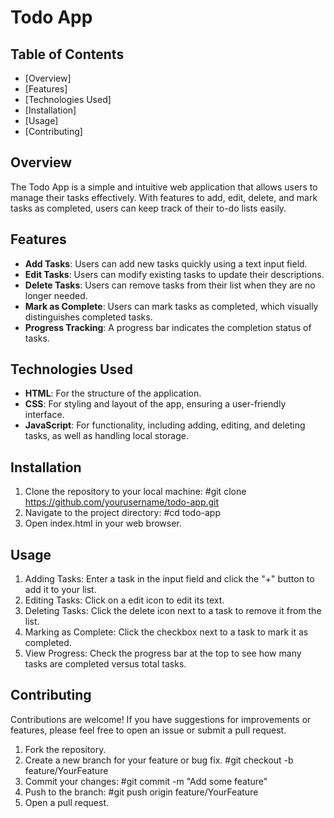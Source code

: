 # Todo App

## Table of Contents
- [Overview]
- [Features]
- [Technologies Used]
- [Installation]
- [Usage]
- [Contributing]

## Overview
The Todo App is a simple and intuitive web application that allows users to manage their tasks effectively. With features to add, edit, delete, and mark tasks as completed, users can keep track of their to-do lists easily.

## Features
- **Add Tasks**: Users can add new tasks quickly using a text input field.
- **Edit Tasks**: Users can modify existing tasks to update their descriptions.
- **Delete Tasks**: Users can remove tasks from their list when they are no longer needed.
- **Mark as Complete**: Users can mark tasks as completed, which visually distinguishes completed tasks.
- **Progress Tracking**: A progress bar indicates the completion status of tasks.

## Technologies Used
- **HTML**: For the structure of the application.
- **CSS**: For styling and layout of the app, ensuring a user-friendly interface.
- **JavaScript**: For functionality, including adding, editing, and deleting tasks, as well as handling local storage.

## Installation
1. Clone the repository to your local machine:
   #git clone https://github.com/yourusername/todo-app.git
2. Navigate to the project directory:
   #cd todo-app
3. Open index.html in your web browser.

## Usage
1. Adding Tasks: Enter a task in the input field and click the "+" button to add it to your list.
2. Editing Tasks: Click on a edit icon to edit its text.
3. Deleting Tasks: Click the delete icon next to a task to remove it from the list.
4. Marking as Complete: Click the checkbox next to a task to mark it as completed.
5. View Progress: Check the progress bar at the top to see how many tasks are completed versus total tasks.

## Contributing
Contributions are welcome! If you have suggestions for improvements or features, please feel free to open an issue or submit a pull request.

1. Fork the repository.
2. Create a new branch for your feature or bug fix.
   #git checkout -b feature/YourFeature
3. Commit your changes:
   #git commit -m "Add some feature"
4. Push to the branch:
   #git push origin feature/YourFeature
5. Open a pull request.